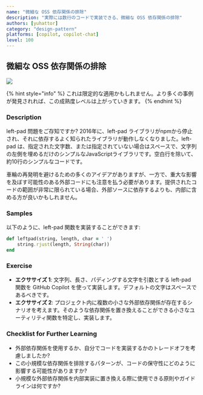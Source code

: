 ```yaml
---
name: "微細な OSS 依存関係の排除"
description: "実際には数行のコードで実装できる、微細な OSS 依存関係の排除"
authors: [yuhattor]
category: "design-pattern"
platforms: [copilot, copilot-chat]
level: 100
---
```


## 微細な OSS 依存関係の排除

[<img src="https://img.shields.io/badge/Lv0-Pattern_Idea-blueviolet">](https://github.com/orgs/AI-Native-Development/projects/1/)

{% hint style="info" %}
これは限定的な適用かもしれません。より多くの事例が発見されれば、この成熟度レベルは上がっていきます。
{% endhint %}

### Description

left-pad 問題をご存知ですか? 2016年に、left-pad ライブラリがnpmから停止され、それに依存するよく知られたライブラリが動作しなくなりました。left-pad は、指定された文字数、または指定されていない場合はスペースで、文字列の左側を埋めるだけのシンプルなJavaScriptライブラリです。空白行を除いて、約10行のシンプルなコードです。

車輪の再発明を避けるための多くのアイデアがありますが、一方で、重大な影響を及ぼす可能性のある外部コードにも注意を払う必要があります。提供されたコードの範囲が非常に限られている場合、外部ソースに依存するよりも、内部に含める方が良いかもしれません。

### Samples

以下のように、left-pad 関数を実装することができます: 

```ruby
def leftpad(string, length, char = ' ')
    string.rjust(length, String(char))
end
```

### Exercise

- **エクササイズ 1**: 文字列、長さ、パディングする文字を引数とする left-pad 関数を GitHub Copilot を使って実装します。デフォルトの文字はスペースであるべきです。
- **エクササイズ 2**: プロジェクト内に複数の小さな外部依存関係が存在するシナリオを考えます。そのような依存関係を置き換えることができる小さなユーティリティ関数を特定し、実装します。

### Checklist for Further Learning

- 外部依存関係を使用するか、自分でコードを実装するかのトレードオフを考慮しましたか?
- この小規模な依存関係を排除するパターンが、コードの保守性にどのように影響する可能性がありますか?
- 小規模な外部依存関係を内部実装に置き換える際に使用できる原則やガイドラインは何ですか?
